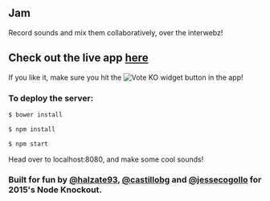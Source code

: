 ## Jam

Record sounds and mix them collaboratively, over the interwebz!

## Check out the live app [here](http://newdevs.2015.nodeknockout.com/)
If you like it, make sure you hit the ![Vote KO widget](http://f.cl.ly/items/1n3g0W0F0G3V0i0d0321/Screen%20Shot%202012-11-04%20at%2010.01.36%20AM.png) button in the app!

### To deploy the server:

~~~sh
$ bower install

$ npm install

$ npm start
~~~

Head over to localhost:8080, and make some cool sounds!


### Built for fun by [@halzate93](https://github.com/halzate93), [@castillobg](https://github.com/castillobg) and [@jessecogollo](https://github.com/jessecogollo) for 2015's Node Knockout.
